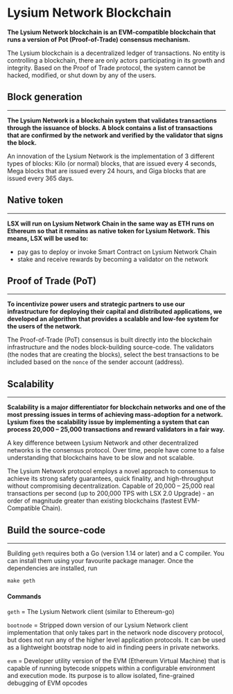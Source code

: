 # Lysium Network Blockchain


__The Lysium Network blockchain is an EVM-compatible blockchain that runs a version of Pot (Proof-of-Trade) consensus mechanism.__

The Lysium blockchain is a decentralized ledger of transactions. No entity is controlling a blockchain, there are only actors participating in its growth and integrity. Based on the Proof of Trade protocol, the system cannot be hacked, modified, or shut down by any of the users.

## Block generation
--- 

__The Lysium Network is a blockchain system that validates transactions through the issuance of blocks. A block contains a list of transactions that are confirmed by the network and verified by the validator that signs the block.__

An innovation of the Lysium Network is the implementation of 3 different types of blocks: Kilo (or normal) blocks, that are issued every 4 seconds, Mega blocks that are issued every 24 hours, and Giga blocks that are issued every 365 days.

## Native token
---
__LSX will run on Lysium Network Chain in the same way as ETH runs on Ethereum so that it remains as native token for Lysium Network. This means, LSX will be used to:__

- pay gas to deploy or invoke Smart Contract on Lysium Network Chain
- stake and receive rewards by becoming a validator on the network

## Proof of Trade (PoT)
---

__To incentivize power users and strategic partners to use our infrastructure for deploying their capital and distributed applications, we developed an algorithm that provides a scalable and low-fee system for the users of the network.__

The Proof-of-Trade (PoT) consensus is built directly into the blockchain infrastructure and the nodes block-building source-code. The validators (the nodes that are creating the blocks), select the best transactions to be included based on the `nonce` of the sender account (address).

## Scalability
---

__Scalability is a major differentiator for blockchain networks and one of the most pressing issues in terms of achieving mass-adoption for a network. Lysium fixes the scalability issue by implementing a system that can process 20,000 – 25,000 transactions and reward validators in a fair way.__

A key difference between Lysium Network and other decentralized networks is the consensus protocol. Over time, people have come to a false understanding that blockchains have to be slow and not scalable.

The Lysium Network protocol employs a novel approach to consensus to achieve its strong safety guarantees, quick finality, and high-throughput without compromising decentralization. Capable of 20,000 – 25,000 real transactions per second (up to 200,000 TPS with LSX 2.0 Upgrade) - an order of magnitude greater than existing blockchains (fastest EVM-Compatible Chain).

## Build the source-code
---

Building `geth` requires both a Go (version 1.14 or later) and a C compiler. You can install them using your favourite package manager. Once the dependencies are installed, run

`make geth`

#### Commands

`geth` = The Lysium Network client (similar to Ethereum-go)

`bootnode` = Stripped down version of our Lysium Network client implementation that only takes part in the network node discovery protocol, but does not run any of the higher level application protocols. It can be used as a lightweight bootstrap node to aid in finding peers in private networks.

`evm` = Developer utility version of the EVM (Ethereum Virtual Machine) that is capable of running bytecode snippets within a configurable environment and execution mode. Its purpose is to allow isolated, fine-grained debugging of EVM opcodes



